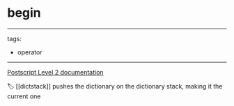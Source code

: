 # begin

---
tags:

- operator

---

[Postscript Level 2 documentation](https://hepunx.rl.ac.uk/~adye/psdocs/ref/PSL2b.html#begin)

🏷️ [[dictstack]]
pushes the dictionary on the dictionary stack, making it the current one
